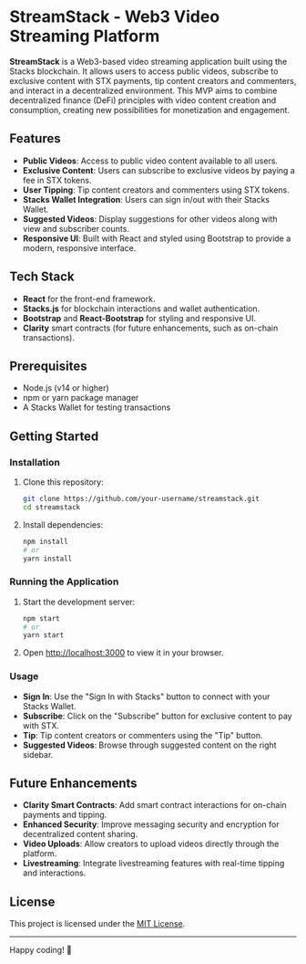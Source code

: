 # StreamStack - Web3 Video Streaming Platform

**StreamStack** is a Web3-based video streaming application built using the Stacks blockchain. It allows users to access public videos, subscribe to exclusive content with STX payments, tip content creators and commenters, and interact in a decentralized environment. This MVP aims to combine decentralized finance (DeFi) principles with video content creation and consumption, creating new possibilities for monetization and engagement.

## Features

- **Public Videos**: Access to public video content available to all users.
- **Exclusive Content**: Users can subscribe to exclusive videos by paying a fee in STX tokens.
- **User Tipping**: Tip content creators and commenters using STX tokens.
- **Stacks Wallet Integration**: Users can sign in/out with their Stacks Wallet.
- **Suggested Videos**: Display suggestions for other videos along with view and subscriber counts.
- **Responsive UI**: Built with React and styled using Bootstrap to provide a modern, responsive interface.

## Tech Stack

- **React** for the front-end framework.
- **Stacks.js** for blockchain interactions and wallet authentication.
- **Bootstrap** and **React-Bootstrap** for styling and responsive UI.
- **Clarity** smart contracts (for future enhancements, such as on-chain transactions).

## Prerequisites

- Node.js (v14 or higher)
- npm or yarn package manager
- A Stacks Wallet for testing transactions

## Getting Started

### Installation

1. Clone this repository:
    ```bash
    git clone https://github.com/your-username/streamstack.git
    cd streamstack
    ```

2. Install dependencies:
    ```bash
    npm install
    # or
    yarn install
    ```

### Running the Application

1. Start the development server:
    ```bash
    npm start
    # or
    yarn start
    ```

2. Open [http://localhost:3000](http://localhost:3000) to view it in your browser.

### Usage

- **Sign In**: Use the "Sign In with Stacks" button to connect with your Stacks Wallet.
- **Subscribe**: Click on the "Subscribe" button for exclusive content to pay with STX.
- **Tip**: Tip content creators or commenters using the "Tip" button.
- **Suggested Videos**: Browse through suggested content on the right sidebar.

## Future Enhancements

- **Clarity Smart Contracts**: Add smart contract interactions for on-chain payments and tipping.
- **Enhanced Security**: Improve messaging security and encryption for decentralized content sharing.
- **Video Uploads**: Allow creators to upload videos directly through the platform.
- **Livestreaming**: Integrate livestreaming features with real-time tipping and interactions.

## License

This project is licensed under the [MIT License](LICENSE).

---

Happy coding! 🚀
